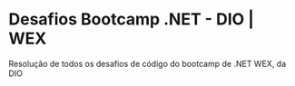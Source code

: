 # Desafios Bootcamp .NET - DIO | WEX

Resolução de todos os desafios de código do bootcamp de .NET WEX, da DIO
